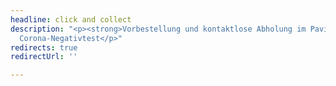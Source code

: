 ```yaml
---
headline: click and collect
description: "<p><strong>Vorbestellung und kontaktlose Abholung im Pavillion</strong></p><p>Ohne
  Corona-Negativtest</p>"
redirects: true
redirectUrl: ''

---
```

